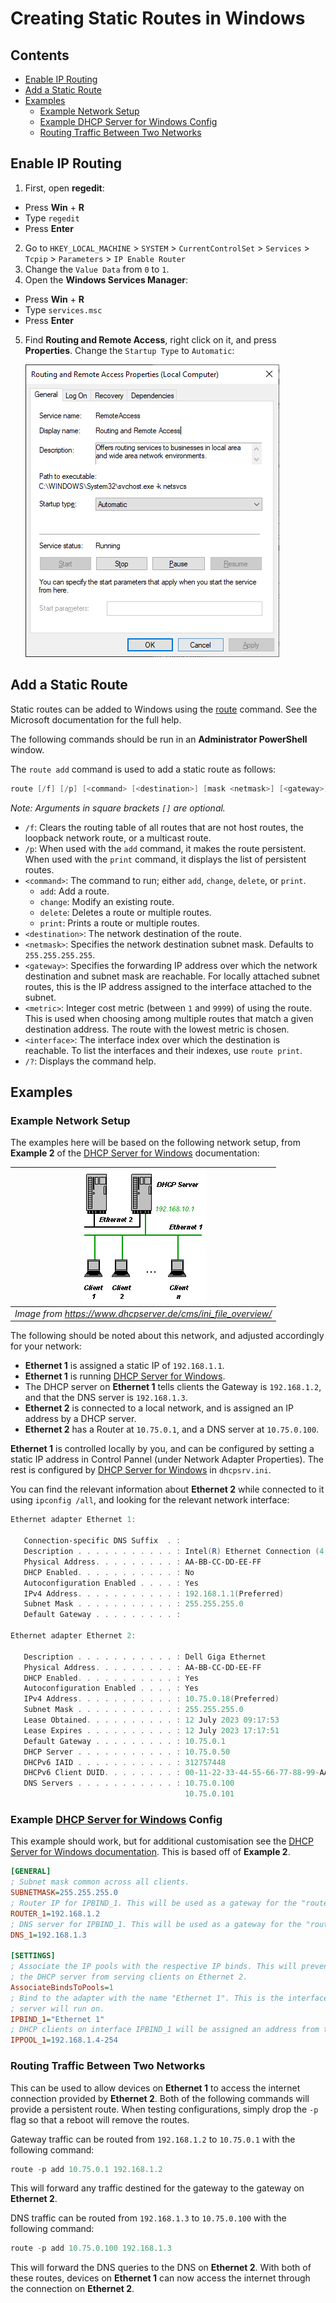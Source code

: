 # Creating Static Routes in Windows

## Contents

- [Enable IP Routing](#enable-ip-routing)
- [Add a Static Route](#add-a-static-route)
- [Examples](#examples)
  - [Example Network Setup](#example-network-setup)
  - [Example DHCP Server for Windows Config](#example-dhcp-server-for-windows-config)
  - [Routing Traffic Between Two Networks](#routing-traffic-between-two-networks)

## Enable IP Routing

1. First, open **regedit**:
  - Press **Win** + **R**
  - Type `regedit`
  - Press **Enter**
2. Go to `HKEY_LOCAL_MACHINE` > `SYSTEM` > `CurrentControlSet` > `Services` > `Tcpip` > `Parameters` > `IP Enable Router`
3. Change the `Value Data` from `0` to `1`.
4. Open the **Windows Services Manager**:
  - Press **Win** + **R**
  - Type `services.msc`
  - Press **Enter**
5. Find **Routing and Remote Access**, right click on it, and press **Properties**.
   Change the `Startup Type` to `Automatic`:

   ![Routing and remote access properties](./images/routing_and_remote_access_properties.png)

## Add a Static Route

Static routes can be added to Windows using the
[route](https://learn.microsoft.com/en-gb/windows-server/administration/windows-commands/route_ws2008)
command. See the Microsoft documentation for the full help.

The following commands should be run in an **Administrator PowerShell** window.

The `route add` command is used to add a static route as follows:

```PowerShell
route [/f] [/p] [<command> [<destination>] [mask <netmask>] [<gateway>] [metric <metric>]] [if <interface>]]
```

_Note: Arguments in square brackets `[]` are optional._

- `/f`: Clears the routing table of all routes that are not host routes, the loopback
        network route, or a multicast route.
- `/p`: When used with the `add` command, it makes the route persistent. When used with
        the `print` command, it displays the list of persistent routes.
- `<command>`: The command to run; either `add`, `change`, `delete`, or `print`.
  - `add`: Add a route.
  - `change`: Modify an existing route.
  - `delete`: Deletes a route or multiple routes.
  - `print`: Prints a route or multiple routes.
- `<destination>`: The network destination of the route.
- `<netmask>`: Specifies the network destination subnet mask.
               Defaults to `255.255.255.255`.
- `<gateway>`: Specifies the forwarding IP address over which the network destination and
               subnet mask are reachable. For locally attached subnet routes, this is the
               IP address assigned to the interface attached to the subnet.
- `<metric>`: Integer cost metric (between `1` and `9999`) of using the route. This is
              used when choosing among multiple routes that match a given destination
              address. The route with the lowest metric is chosen.
- `<interface>`: The interface index over which the destination is reachable. To list the
                 interfaces and their indexes, use `route print`.
- `/?`: Displays the command help.

## Examples

### Example Network Setup

The examples here will be based on the following network setup, from **Example 2** of
the [DHCP Server for Windows](https://www.dhcpserver.de/cms/ini_file_overview/)
documentation:

| ![Example network setup](./images/routing_example_network.png) |
|:--------------------------------------------------------------:|
| *Image from https://www.dhcpserver.de/cms/ini_file_overview/*  |

The following should be noted about this network, and adjusted accordingly for your
network:
- **Ethernet 1** is assigned a static IP of `192.168.1.1`.
- **Ethernet 1** is running [DHCP Server for Windows](https://www.dhcpserver.de/cms/).
- The DHCP server on **Ethernet 1** tells clients the Gateway is `192.168.1.2`, and
  that the DNS server is `192.168.1.3`.
- **Ethernet 2** is connected to a local network, and is assigned an IP address
  by a DHCP server.
- **Ethernet 2** has a Router at `10.75.0.1`, and a DNS server at `10.75.0.100`.

**Ethernet 1** is controlled locally by you, and can be configured by setting a
static IP address in Control Pannel (under Network Adapter Properties). The rest
is configured by [DHCP Server for Windows](https://www.dhcpserver.de/cms/) in
`dhcpsrv.ini`.

You can find the relevant information about **Ethernet 2** while connected to it
using `ipconfig /all`, and looking for the relevant network interface:

```PowerShell
Ethernet adapter Ethernet 1:

   Connection-specific DNS Suffix  . :
   Description . . . . . . . . . . . : Intel(R) Ethernet Connection (4) I219-LM
   Physical Address. . . . . . . . . : AA-BB-CC-DD-EE-FF
   DHCP Enabled. . . . . . . . . . . : No
   Autoconfiguration Enabled . . . . : Yes
   IPv4 Address. . . . . . . . . . . : 192.168.1.1(Preferred)
   Subnet Mask . . . . . . . . . . . : 255.255.255.0
   Default Gateway . . . . . . . . . :

Ethernet adapter Ethernet 2:

   Description . . . . . . . . . . . : Dell Giga Ethernet
   Physical Address. . . . . . . . . : AA-BB-CC-DD-EE-FF
   DHCP Enabled. . . . . . . . . . . : Yes
   Autoconfiguration Enabled . . . . : Yes
   IPv4 Address. . . . . . . . . . . : 10.75.0.18(Preferred)
   Subnet Mask . . . . . . . . . . . : 255.255.255.0
   Lease Obtained. . . . . . . . . . : 12 July 2023 09:17:53
   Lease Expires . . . . . . . . . . : 12 July 2023 17:17:51
   Default Gateway . . . . . . . . . : 10.75.0.1
   DHCP Server . . . . . . . . . . . : 10.75.0.50
   DHCPv6 IAID . . . . . . . . . . . : 312757448
   DHCPv6 Client DUID. . . . . . . . : 00-11-22-33-44-55-66-77-88-99-AA-BB-CC-DD
   DNS Servers . . . . . . . . . . . : 10.75.0.100
                                       10.75.0.101
```

### Example [DHCP Server for Windows](https://www.dhcpserver.de/cms/) Config

This example should work, but for additional customisation see the
[DHCP Server for Windows documentation](https://www.dhcpserver.de/cms/ini_file_overview/).
This is based off of **Example 2**.

```ini
[GENERAL]
; Subnet mask common across all clients.
SUBNETMASK=255.255.255.0
; Router IP for IPBIND_1. This will be used as a gateway for the "route" command.
ROUTER_1=192.168.1.2
; DNS server for IPBIND_1. This will be used as a gateway for the "route" command.
DNS_1=192.168.1.3

[SETTINGS]
; Associate the IP pools with the respective IP binds. This will prevent
; the DHCP server from serving clients on Ethernet 2.
AssociateBindsToPools=1
; Bind to the adapter with the name "Ethernet 1". This is the interface that the DHCP
; server will run on.
IPBIND_1="Ethernet 1"
; DHCP clients on interface IPBIND_1 will be assigned an address from this pool.
IPPOOL_1=192.168.1.4-254
```

### Routing Traffic Between Two Networks

This can be used to allow devices on **Ethernet 1** to access the internet connection
provided by **Ethernet 2**. Both of the following commands will provide a persistent
route. When testing configurations, simply drop the `-p` flag so that a reboot will
remove the routes.

Gateway traffic can be routed from `192.168.1.2` to `10.75.0.1` with the following
command:

```PowerShell
route -p add 10.75.0.1 192.168.1.2
```

This will forward any traffic destined for the gateway to the gateway on **Ethernet 2**.

DNS traffic can be routed from `192.168.1.3` to `10.75.0.100` with the following command:

```PowerShell
route -p add 10.75.0.100 192.168.1.3
```

This will forward the DNS queries to the DNS on **Ethernet 2**. With both of these
routes, devices on **Ethernet 1** can now access the internet through the connection
on **Ethernet 2**.
